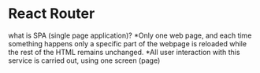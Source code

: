 # React Router
what is SPA (single page application)?
*Only one web page, and each time something happens only a specific part of the webpage is reloaded while the rest of the HTML remains unchanged.
*All user interaction with this service is carried out, using one screen (page)
